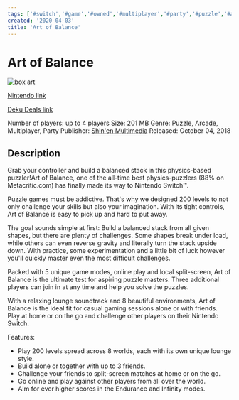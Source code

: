 ```yaml
---
tags: ['#switch','#game','#owned','#multiplayer','#party','#puzzle','#arcade']
created: '2020-04-03'
title: 'Art of Balance'
---
```

# Art of Balance

![box art](https://assets.nintendo.com/image/upload/c_pad,f_auto,h_613,q_auto,w_1089/ncom/en_US/games/switch/a/art-of-balance-switch/hero?v=2021042917)

[Nintendo link](https://www.nintendo.com/games/detail/art-of-balance-switch/)

[Deku Deals link](https://www.dekudeals.com/items/art-of-balance)

Number of players: up to 4 players
Size: 201 MB
Genre: Puzzle, Arcade, Multiplayer, Party
Publisher: [Shin&#39;en Multimedia](https://www.dekudeals.com/games?include[collection]=true&filter[publisher]=Shin&#39;en+Multimedia)
Released: October 04, 2018

## Description

Grab your controller and build a balanced stack in this physics-based puzzler!Art of Balance, one of the all-time best physics-puzzlers (88% on Metacritic.com) has finally made its way to Nintendo Switch™.

Puzzle games must be addictive. That's why we designed 200 levels to not only challenge your skills but also your imagination. With its tight controls, Art of Balance is easy to pick up and hard to put away.

The goal sounds simple at first: Build a balanced stack from all given shapes, but there are plenty of challenges. Some shapes break under load, while others can even reverse gravity and literally turn the stack upside down. With practice, some experimentation and a little bit of luck however you'll quickly master even the most difficult challenges.

Packed with 5 unique game modes, online play and local split-screen, Art of Balance is the ultimate test for aspiring puzzle masters. Three additional players can join in at any time and help you solve the puzzles.

With a relaxing lounge soundtrack and 8 beautiful environments, Art of Balance is the ideal fit for casual gaming sessions alone or with friends. Play at home or on the go and challenge other players on their Nintendo Switch.


Features:
- Play 200 levels spread across 8 worlds, each with its own unique lounge style.
- Build alone or together with up to 3 friends.
- Challenge your friends to split-screen matches at home or on the go.
- Go online and play against other players from all over the world.
- Aim for ever higher scores in the Endurance and Infinity modes.
